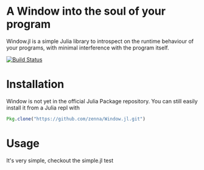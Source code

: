 # A Window into the soul of your program

Window.jl is a simple Julia library to introspect on the runtime behaviour of your programs, with minimal interference with the program itself.

[![Build Status](https://travis-ci.org/zenna/Window.jl.svg?branch=master)](https://travis-ci.org/zenna/Window.jl)

# Installation

Window is not yet in the official Julia Package repository.  You can still easily install it from a Julia repl with

```julia
Pkg.clone("https://github.com/zenna/Window.jl.git")
```

# Usage

It's very simple, checkout the simple.jl test
